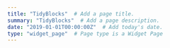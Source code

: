 ```yaml
---
title: "TidyBlocks"  # Add a page title.
summary: "TidyBlocks"  # Add a page description.
date: "2019-01-01T00:00:00Z"  # Add today's date.
type: "widget_page"  # Page type is a Widget Page
---
```




